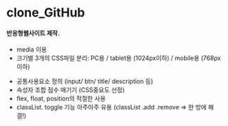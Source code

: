 # clone_GitHub

#### 반응형웹사이트 제작.
* media 이용 
* 크기별 3개의 CSS파일 분리: PC용 / tablet용 (1024px이하) / mobile용 (768px이하)

 - 공통사용요소 정의 (input/ btn/ title/ description 등)
 - 속성자 조합 점수 매기기 (CSS중요도 선정)
 - flex, float, position의 적절한 사용
 - classList. toggle 기능 아주아주 유용 (classList .add .remove => 한 방에 해결!)
